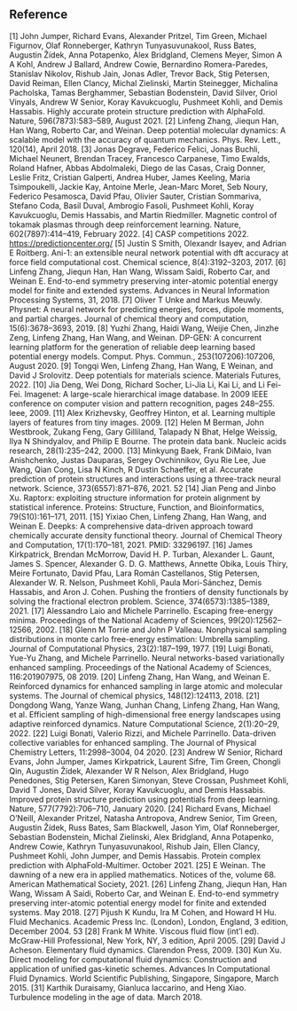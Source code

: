 ## Reference
[1] John Jumper, Richard Evans, Alexander Pritzel, Tim Green, Michael Figurnov, Olaf Ronneberger,
Kathryn Tunyasuvunakool, Russ Bates, Augustin Žídek, Anna Potapenko, Alex Bridgland, Clemens
Meyer, Simon A A Kohl, Andrew J Ballard, Andrew Cowie, Bernardino Romera-Paredes, Stanislav
Nikolov, Rishub Jain, Jonas Adler, Trevor Back, Stig Petersen, David Reiman, Ellen Clancy, Michal
Zielinski, Martin Steinegger, Michalina Pacholska, Tamas Berghammer, Sebastian Bodenstein, David
Silver, Oriol Vinyals, Andrew W Senior, Koray Kavukcuoglu, Pushmeet Kohli, and Demis Hassabis.
Highly accurate protein structure prediction with AlphaFold. Nature, 596(7873):583–589, August 2021.
[2] Linfeng Zhang, Jiequn Han, Han Wang, Roberto Car, and Weinan. Deep potential molecular dynamics: A
scalable model with the accuracy of quantum mechanics. Phys. Rev. Lett., 120(14), April 2018.
[3] Jonas Degrave, Federico Felici, Jonas Buchli, Michael Neunert, Brendan Tracey, Francesco Carpanese,
Timo Ewalds, Roland Hafner, Abbas Abdolmaleki, Diego de las Casas, Craig Donner, Leslie Fritz, Cristian
Galperti, Andrea Huber, James Keeling, Maria Tsimpoukelli, Jackie Kay, Antoine Merle, Jean-Marc Moret,
Seb Noury, Federico Pesamosca, David Pfau, Olivier Sauter, Cristian Sommariva, Stefano Coda, Basil
Duval, Ambrogio Fasoli, Pushmeet Kohli, Koray Kavukcuoglu, Demis Hassabis, and Martin Riedmiller.
Magnetic control of tokamak plasmas through deep reinforcement learning. Nature, 602(7897):414–419,
February 2022.
[4] CASP competitions 2022. https://predictioncenter.org/
[5] Justin S Smith, Olexandr Isayev, and Adrian E Roitberg. Ani-1: an extensible neural network potential
with dft accuracy at force field computational cost. Chemical science, 8(4):3192–3203, 2017.
[6] Linfeng Zhang, Jiequn Han, Han Wang, Wissam Saidi, Roberto Car, and Weinan E. End-to-end symmetry
preserving inter-atomic potential energy model for finite and extended systems. Advances in Neural
Information Processing Systems, 31, 2018.
[7] Oliver T Unke and Markus Meuwly. Physnet: A neural network for predicting energies, forces, dipole
moments, and partial charges. Journal of chemical theory and computation, 15(6):3678–3693, 2019.
[8] Yuzhi Zhang, Haidi Wang, Weijie Chen, Jinzhe Zeng, Linfeng Zhang, Han Wang, and Weinan. DP-GEN: A
concurrent learning platform for the generation of reliable deep learning based potential energy models.
Comput. Phys. Commun., 253(107206):107206, August 2020.
[9] Tongqi Wen, Linfeng Zhang, Han Wang, E Weinan, and David J Srolovitz. Deep potentials for materials
science. Materials Futures, 2022.
[10] Jia Deng, Wei Dong, Richard Socher, Li-Jia Li, Kai Li, and Li Fei-Fei. Imagenet: A large-scale hierarchical
image database. In 2009 IEEE conference on computer vision and pattern recognition, pages 248–255. Ieee,
2009.
[11] Alex Krizhevsky, Geoffrey Hinton, et al. Learning multiple layers of features from tiny images. 2009.
[12] Helen M Berman, John Westbrook, Zukang Feng, Gary Gilliland, Talapady N Bhat, Helge Weissig, Ilya N
Shindyalov, and Philip E Bourne. The protein data bank. Nucleic acids research, 28(1):235–242, 2000.
[13] Minkyung Baek, Frank DiMaio, Ivan Anishchenko, Justas Dauparas, Sergey Ovchinnikov, Gyu Rie Lee,
Jue Wang, Qian Cong, Lisa N Kinch, R Dustin Schaeffer, et al. Accurate prediction of protein structures
and interactions using a three-track neural network. Science, 373(6557):871–876, 2021.
52
[14] Jian Peng and Jinbo Xu. Raptorx: exploiting structure information for protein alignment by statistical
inference. Proteins: Structure, Function, and Bioinformatics, 79(S10):161–171, 2011.
[15] Yixiao Chen, Linfeng Zhang, Han Wang, and Weinan E. Deepks: A comprehensive data-driven approach
toward chemically accurate density functional theory. Journal of Chemical Theory and Computation,
17(1):170–181, 2021. PMID: 33296197.
[16] James Kirkpatrick, Brendan McMorrow, David H. P. Turban, Alexander L. Gaunt, James S. Spencer,
Alexander G. D. G. Matthews, Annette Obika, Louis Thiry, Meire Fortunato, David Pfau, Lara Román
Castellanos, Stig Petersen, Alexander W. R. Nelson, Pushmeet Kohli, Paula Mori-Sánchez, Demis
Hassabis, and Aron J. Cohen. Pushing the frontiers of density functionals by solving the fractional
electron problem. Science, 374(6573):1385–1389, 2021.
[17] Alessandro Laio and Michele Parrinello. Escaping free-energy minima. Proceedings of the National
Academy of Sciences, 99(20):12562–12566, 2002.
[18] Glenn M Torrie and John P Valleau. Nonphysical sampling distributions in monte carlo free-energy
estimation: Umbrella sampling. Journal of Computational Physics, 23(2):187–199, 1977.
[19] Luigi Bonati, Yue-Yu Zhang, and Michele Parrinello. Neural networks-based variationally enhanced
sampling. Proceedings of the National Academy of Sciences, 116:201907975, 08 2019.
[20] Linfeng Zhang, Han Wang, and Weinan E. Reinforced dynamics for enhanced sampling in large atomic
and molecular systems. The Journal of chemical physics, 148(12):124113, 2018.
[21] Dongdong Wang, Yanze Wang, Junhan Chang, Linfeng Zhang, Han Wang, et al. Efficient sampling of
high-dimensional free energy landscapes using adaptive reinforced dynamics. Nature Computational
Science, 2(1):20–29, 2022.
[22] Luigi Bonati, Valerio Rizzi, and Michele Parrinello. Data-driven collective variables for enhanced
sampling. The Journal of Physical Chemistry Letters, 11:2998–3004, 04 2020.
[23] Andrew W Senior, Richard Evans, John Jumper, James Kirkpatrick, Laurent Sifre, Tim Green, Chongli
Qin, Augustin Žídek, Alexander W R Nelson, Alex Bridgland, Hugo Penedones, Stig Petersen, Karen
Simonyan, Steve Crossan, Pushmeet Kohli, David T Jones, David Silver, Koray Kavukcuoglu, and Demis
Hassabis. Improved protein structure prediction using potentials from deep learning. Nature,
577(7792):706–710, January 2020.
[24] Richard Evans, Michael O’Neill, Alexander Pritzel, Natasha Antropova, Andrew Senior, Tim Green,
Augustin Žídek, Russ Bates, Sam Blackwell, Jason Yim, Olaf Ronneberger, Sebastian Bodenstein, Michal
Zielinski, Alex Bridgland, Anna Potapenko, Andrew Cowie, Kathryn Tunyasuvunakool, Rishub Jain, Ellen
Clancy, Pushmeet Kohli, John Jumper, and Demis Hassabis. Protein complex prediction with
AlphaFold-Multimer. October 2021.
[25] E Weinan. The dawning of a new era in applied mathematics. Notices of the, volume 68. American
Mathematical Society, 2021.
[26] Linfeng Zhang, Jiequn Han, Han Wang, Wissam A Saidi, Roberto Car, and Weinan E. End-to-end
symmetry preserving inter-atomic potential energy model for finite and extended systems. May 2018.
[27] Pijush K Kundu, Ira M Cohen, and Howard H Hu. Fluid Mechanics. Academic Press Inc. (London),
London, England, 3 edition, December 2004.
53
[28] Frank M White. Viscous fluid flow (int’l ed). McGraw-Hill Professional, New York, NY, 3 edition, April
2005.
[29] David J Acheson. Elementary fluid dynamics. Clarendon Press, 2009.
[30] Kun Xu. Direct modeling for computational fluid dynamics: Construction and application of unified
gas-kinetic schemes. Advances In Computational Fluid Dynamics. World Scientific Publishing, Singapore,
Singapore, March 2015.
[31] Karthik Duraisamy, Gianluca Iaccarino, and Heng Xiao. Turbulence modeling in the age of data. March
2018.
